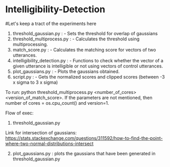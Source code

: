 # Intelligibility-Detection

#Let's keep a tract of the experiments here

1) threshold_gaussian.py : - Sets the threshold for overlap of gaussians
2) threshold_multiprocess.py : - Calculates the threshold using multiprocessing.
3) match_score.py : - Calculates the matching score for vectors of two utterances.
4) intelligibility_detection.py : - Functions to check whether the vector of a given utterance is intelligible or not using vectors of control utterances.
5) plot_gaussians.py : - Plots the gaussians obtained.
6) script.py : - Gets the normalized scores and clipped scores (between -3 x sigma to 3 x sigma)

To run: python threshold_multiprocess.py <number_of_cores> <version_of_match_score>. If the parameters are not mentioned, then number of cores = os.cpu_count() and version=1. 








Flow of exec:
1) threshold_gaussian.py 

Link for intersection of gaussians: https://stats.stackexchange.com/questions/311592/how-to-find-the-point-where-two-normal-distributions-intersect

2) plot_gaussians.py : plots the gaussians that have been generated in  threshold_gaussian.py
